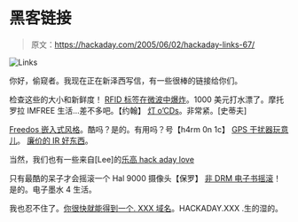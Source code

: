 # 黑客链接

> 原文：<https://hackaday.com/2005/06/02/hackaday-links-67/>

![Links](img/58aec26871e5501190a29f10868fc3bf.png)

你好，偷窥者。我现在正在新泽西写信，有一些很棒的链接给你们。

检查这些的大小和新鲜度！
[RFID 标签在微波中爆炸](http://www.prisonplanet.com/022904rfidtagsexplode.html)。1000 美元打水漂了。摩托罗拉 IMFREE 生活…差不多吧。【约翰】
[灯 o’CDs](http://photocreations.ca/cd_lamp/)。非常紧。[史蒂夫]

[Freedos 嵌入式风格](http://hosting.modflex.com/rayer/romos/romose.htm)。酷吗？是的。有用吗？号【h4rm 0n 1c】
[GPS 干扰器玩意儿](http://www.assegaitrading.co.za/)。
[廉价的 IR 好东西](http://www.minidisc.org/contrib/oded.htm)。

当然，我们也有一些来自[Lee]的[乐高 hack aday love](http://leemcdermott.co.uk/lab/lcd/)

只有最酷的呆子才会摇滚一个 Hal 9000 摄像头【保罗】
[非 DRM 电子书摇滚](http://www.sven.de/librie/Main/HomePage)！是的。电子墨水 4 生活。

我也忍不住了。[你很快就能得到一个. XXX 域名](http://news.yahoo.com/s/ap/20050602/ap_on_hi_te/internet_pornography;_ylt=An.tyznNYrZHi4gWQk8gY5Bj24cA;_ylu=X3oDMTBiMW04NW9mBHNlYwMlJVRPUCUl)。HACKADAY.XXX .生的湿的。